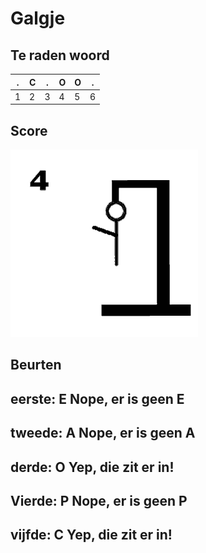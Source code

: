 # Galgje

## Te raden woord

|.|C|.|O|O|.|
|-|-|-|-|-|-|
|1|2|3|4|5|6|

## Score
![gallow](./images/4.png)

## Beurten
eerste: E
Nope, er is geen E
-------------------
tweede: A
Nope, er is geen A
-------------------
derde: O
Yep, die zit er in!
-------------------
Vierde: P
Nope, er is geen P
-------------------
vijfde: C
Yep, die zit er in!
-------------------